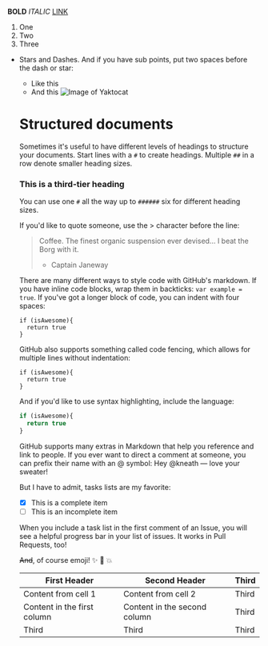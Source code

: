 **BOLD**
*ITALIC*
[LINK](http://www.google.com)
1. One
2. Two
3. Three
- Stars and Dashes. And if you have sub points, put two spaces before the dash or star:
  * Like this
  - And this
  ![Image of Yaktocat](https://octodex.github.com/images/yaktocat.png)
  
  # Structured documents
  
  Sometimes it's useful to have different levels of headings to structure your documents. Start lines with a `#` to create headings. Multiple `##` in a row denote smaller heading sizes.
  
  ### This is a third-tier heading
  
  You can use one `#` all the way up to `######` six for different heading sizes.
  
  If you'd like to quote someone, use the > character before the line:
  
  > Coffee. The finest organic suspension ever devised... I beat the Borg with it.
  > - Captain Janeway
  
  There are many different ways to style code with GitHub's markdown. If you have inline code blocks, wrap them in backticks: `var example = true`.  If you've got a longer block of code, you can indent with four spaces:
  
      if (isAwesome){
        return true
      }
  
  GitHub also supports something called code fencing, which allows for multiple lines without indentation:
  
  ```
  if (isAwesome){
    return true
  }
  ```
  
  And if you'd like to use syntax highlighting, include the language:
  
  ```javascript
  if (isAwesome){
    return true
  }
  ```
  GitHub supports many extras in Markdown that help you reference and link to people. If you ever want to direct a comment at someone, you can prefix their name with an @ symbol: Hey @kneath — love your sweater!
  
  But I have to admit, tasks lists are my favorite:
  
  - [x] This is a complete item
  - [ ] This is an incomplete item
  
  When you include a task list in the first comment of an Issue, you will see a helpful progress bar in your list of issues. It works in Pull Requests, too!
  
  ~~And~~, of course emoji! :sparkles: :camel: :boom:
  
  First Header | Second Header | Third
  ------------ | ------------- | -------------
  Content from cell 1 | Content from cell 2 | Third
  Content in the first column | Content in the second column | Third
  Third | Third | Third
  
